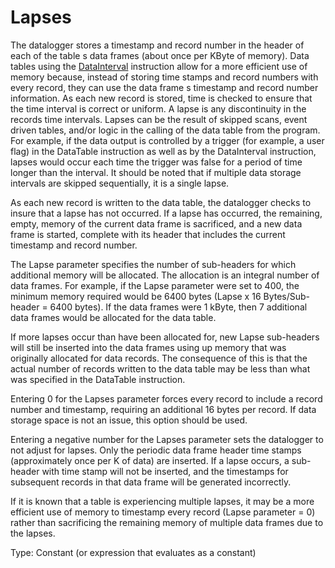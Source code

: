 # Lapses

The datalogger stores a timestamp and record number in the header of each of the table s data frames (about once per KByte of memory). Data tables using the [DataInterval](../Instructions/datainterval.md) instruction allow for a more efficient use of memory because, instead of storing time stamps and record numbers with every record, they can use the data frame s timestamp and record number information. As each new record is stored, time is checked to ensure that the time interval is correct or uniform. A lapse is any discontinuity in the records time intervals. Lapses can be the result of skipped scans, event driven tables, and/or logic in the calling of the data table from the program. For example, if the data output is controlled by a trigger (for example, a user flag) in the DataTable instruction as well as by the DataInterval instruction, lapses would occur each time the trigger was false for a period of time longer than the interval. It should be noted that if multiple data storage intervals are skipped sequentially, it is a single lapse.

As each new record is written to the data table, the datalogger checks to insure that a lapse has not occurred. If a lapse has occurred, the remaining, empty, memory of the current data frame is sacrificed, and a new data frame is started, complete with its header that includes the current timestamp and record number.

The Lapse parameter specifies the number of sub-headers for which additional memory will be allocated. The allocation is an integral number of data frames. For example, if the Lapse parameter were set to 400, the minimum memory required would be 6400 bytes (Lapse x 16 Bytes/Sub-header = 6400 bytes). If the data frames were 1 kByte, then 7 additional data frames would be allocated for the data table.

If more lapses occur than have been allocated for, new Lapse sub-headers will still be inserted into the data frames using up memory that was originally allocated for data records. The consequence of this is that the actual number of records written to the data table may be less than what was specified in the DataTable instruction.

Entering 0 for the Lapses parameter forces every record to include a record number and timestamp, requiring an additional 16 bytes per record. If data storage space is not an issue, this option should be used.

Entering a negative number for the Lapses parameter sets the datalogger to not adjust for lapses. Only the periodic data frame header time stamps (approximately once per K of data) are inserted. If a lapse occurs, a sub-header with time stamp will not be inserted, and the timestamps for subsequent records in that data frame will be generated incorrectly.

If it is known that a table is experiencing multiple lapses, it may be a more efficient use of memory to timestamp every record (Lapse parameter = 0) rather than sacrificing the remaining memory of multiple data frames due to the lapses.

Type: Constant (or expression that evaluates as a constant)
